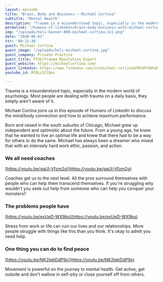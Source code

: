 ```yaml
---
layout: episode
title: "Brain, Body and Business — Michael Cortina"
subtitle: "Mental Health"
description: "Trauma is a misunderstood topic, especially in the modern world of psychology. Most people are dealing with trauma on a daily basis, they simply aren't aware of it. "
permalink: "/humans-of-linkedin/brain-body-business-with-michael-cortina/"
img: "/uploads/holi-banner-009-michael-cortina-1x1.png"
date: "2020-06-01"
ttr: '00:21:36'
guest: Michael Cortina
guest_image: "/uploads/holi-michael-cortina.jpg"
guest_company: Private Practice
guest_title: PTSD/Trauma Resolution Expert
guest_website: https://michaelcortina.com/
guest_linkedin: https://www.linkedin.com/in/michael-cortina%F0%9F%94%A5-ptsd-trauma-resolution-expert-41852aa/
youtube_id: M7OLz1CCDes

---
```


Trauma is a misunderstood topic, especially in the modern world of psychology. Most people are dealing with trauma on a daily basis, they simply aren't aware of it. 

Michael Cortina joins us in this episode of Humans of LinkedIn to discuss the mind/body connection and how to achieve maximum performance. 

Born and raised in the south suburbs of Chicago, Michael grew up independent and optimistic about the future. From a young age, he knew that he wanted to live an optimal life and knew that there had to be a way for others to do the same. Michael has always been a dreamer who mixed that with an intensely hard work ethic, passion, and action.

### We all need coaches

[https://youtu.be/gaUl-Vfzm2g](https://youtu.be/gaUl-Vfzm2g)

Coaches get us to the next level. All the pros surround themselves with people who can help them transcend themselves. If you're struggling why wouldn't you seek out help from someone who can help you conquer your monsters?

### The problems people have

[https://youtu.be/exUeD-WX9bs](https://youtu.be/exUeD-WX9bs)

Stress from work or life can ruin our lives and our relationships. More people struggle with things like this than you think. It's okay to admit you need help.

### One thing you can do to find peace

[https://youtu.be/NK2IebDdP9s](https://youtu.be/NK2IebDdP9s)

Movement is powerful on the journey to mental health. Get active, get outside and don't wallow in self-pity or close yourself off from others.
